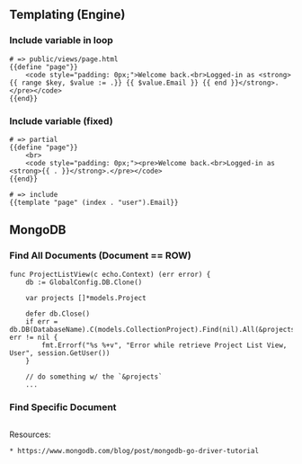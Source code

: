 ## Templating (Engine)

### Include variable in loop

```
# => public/views/page.html
{{define "page"}}
	<code style="padding: 0px;">Welcome back.<br>Logged-in as <strong>{{ range $key, $value := .}} {{ $value.Email }} {{ end }}</strong>.</pre></code>
{{end}}
```

### Include variable (fixed)

```
# => partial
{{define "page"}}
	<br>
	<code style="padding: 0px;"><pre>Welcome back.<br>Logged-in as <strong>{{ . }}</strong>.</pre></code>
{{end}}

# => include
{{template "page" (index . "user").Email}}
```

## MongoDB

### Find All Documents (Document == ROW)

```
func ProjectListView(c echo.Context) (err error) {
	db := GlobalConfig.DB.Clone()

	var projects []*models.Project

	defer db.Close()
	if err = db.DB(DatabaseName).C(models.CollectionProject).Find(nil).All(&projects); err != nil {
		fmt.Errorf("%s %+v", "Error while retrieve Project List View, User", session.GetUser())
	}

	// do something w/ the `&projects`
	...
```

### Find Specific Document

```

```

Resources:

	* https://www.mongodb.com/blog/post/mongodb-go-driver-tutorial
